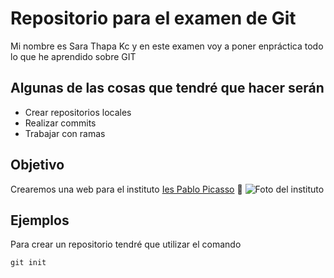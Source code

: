 # Repositorio para el examen de Git
Mi nombre es Sara Thapa Kc y en este examen voy a poner enpráctica todo lo que he aprendido sobre GIT

## Algunas de las cosas que tendré que hacer serán
- Crear repositorios locales
- Realizar commits
- Trabajar con ramas

## Objetivo
Crearemos una web para el instituto [Ies Pablo Picasso](https://google.com/) 🏫  ![Foto del instituto](https://fpiespablopicasso.es/wp-content/uploads/2022/03/LOGOTIPO-IES-PABLO-PICASSO-texto-morado.png) 

## Ejemplos
Para crear un repositorio tendré que utilizar el comando 
```
git init
```
